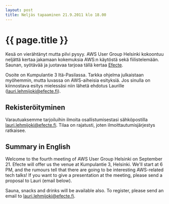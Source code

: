 ```yaml
---
layout: post
title: Neljäs tapaaminen 21.9.2011 klo 18.00
---
```


{{ page.title }}
================

Kesä on vierähtänyt mutta pilvi pysyy. AWS User Group Helsinki kokoontuu neljättä kertaa jakamaan kokemuksia AWS:n käytöstä sekä fiilistelemään. Saunan, syötävää ja juotavaa tarjoaa tällä kertaa <a href="http://www.efecte.fi" target="_blank">Efecte</a>.

Osoite on Kumpulantie 3 Itä-Pasilassa. Tarkka ohjelma julkaistaan myöhemmin, mutta luvassa on AWS-aiheisia esityksiä. Jos sinulla on kiinnostava esitys mielessäsi niin lähetä ehdotus Laurille (lauri.lehmijoki@efecte.fi).

<h2>Rekisteröityminen</h2>

Varautuaksemme tarjoiluihin ilmoita osallistumisestasi sähköpostilla lauri.lehmijoki@efecte.fi. Tilaa on rajatusti, joten ilmoittautumisjärjestys ratkaisee.

<h2>Summary in English</h2>
Welcome to the fourth meeting of AWS User Group Helsinki on September 21. Efecte will offer us the venue at Kumpulantie 3, Helsinki. We'll start at 6 PM, and the rumours tell that there are going to be interesting AWS-related tech talks! If you want to give a presentation at the meeting, please send a proposal to Lauri (email below).

Sauna, snacks and drinks will be available also. To register, please send an email to lauri.lehmijoki@efecte.fi.
